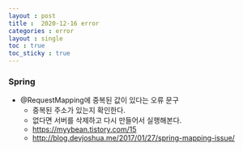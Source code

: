 ```yaml
---
layout : post
title :  2020-12-16 error
categories : error
layout : single
toc : true 
toc_sticky : true
---
```




### Spring 

- @RequestMapping에 중복된 값이 있다는 오류 문구
  - 중복된 주소가 있는지 확인한다.
  - 없다면 서버를 삭제하고 다시 만들어서 실행해본다.
  - https://myybean.tistory.com/15
  - http://blog.devjoshua.me/2017/01/27/spring-mapping-issue/

